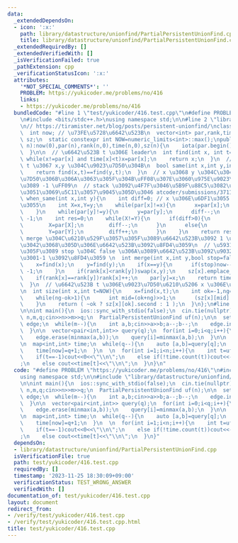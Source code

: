 ```yaml
---
data:
  _extendedDependsOn:
  - icon: ':x:'
    path: library/datastructure/unionfind/PartialPersistentUnionFind.cpp
    title: library/datastructure/unionfind/PartialPersistentUnionFind.cpp
  _extendedRequiredBy: []
  _extendedVerifiedWith: []
  _isVerificationFailed: true
  _pathExtension: cpp
  _verificationStatusIcon: ':x:'
  attributes:
    '*NOT_SPECIAL_COMMENTS*': ''
    PROBLEM: https://yukicoder.me/problems/no/416
    links:
    - https://yukicoder.me/problems/no/416
  bundledCode: "#line 1 \"test/yukicoder/416.test.cpp\"\n#define PROBLEM \"https://yukicoder.me/problems/no/416\"\
    \n#include <bits/stdc++.h>\nusing namespace std;\n\n#line 2 \"library/datastructure/unionfind/PartialPersistentUnionFind.cpp\"\
    \n// https://tiramister.net/blog/posts/persistent-unionfind/\nclass PartialPersistentUnionFind{\n\
    \  int now; // \u73FE\u5728\u6642\u523B\n  vector<int> par,rank,time;\n  vector<vector<pair<int,int>>>\
    \ sz;\n  static constexpr int NOW=numeric_limits<int>::max();\npublic:\n  PartialPersistentUnionFind(int\
    \ n):now(0),par(n),rank(n,0),time(n,0),sz(n){\n    iota(par.begin(),par.end(),0);\n\
    \  }\n\n  // \u6642\u523B t \u306E leader\n  int find(int x, int t=NOW){\n   \
    \ while(x!=par[x] and time[x]<t)x=par[x];\n    return x;\n  }\n  // \u6642\u523B\
    \ t \u3067 x,y \u304C\u9023\u7D50\u304B\n  bool same(int x,int y,int t=NOW){\n\
    \    return find(x,t)==find(y,t);\n  }\n  // x \u3068 y \u304C\u3044\u3064\u9023\
    \u7D50\u306B\u306A\u3063\u305F\u304B\uFF08\u307E\u3060\u975E\u9023\u7D50\u306A\
    \u3089 -1 \uFF09\n  // stack \u3092\u4F7F\u3046\u5B9F\u88C5\u3082\u8003\u3048\u305F\
    \u3051\u3069\u5C11\u3057\u9045\u305D\u3046 atcoder/submissions/37116694\n  int\
    \ when_same(int x,int y){\n    int diff=0; // x \u306E\u6DF1\u3055 - y \u306E\u6DF1\
    \u3055\n    int X=x,Y=y;\n    while(par[x]!=x){\n      x=par[x];\n      diff++;\n\
    \    }\n    while(par[y]!=y){\n      y=par[y];\n      diff--;\n    }\n    if(x!=y)return\
    \ -1;\n    int res=0;\n    while(X!=Y){\n      if(diff>0){\n        res=max(res,time[X]);\n\
    \        X=par[X];\n        diff--;\n      }\n      else{\n        res=max(res,time[Y]);\n\
    \        Y=par[Y];\n        diff++;\n      }\n    }\n    return res;\n  }\n  //\
    \ merge \u304C\u6210\u529F\u3057\u305F\u3089\u6642\u523B\u3092 1 \u9032\u3081\u305F\
    \u3042\u3068\u305D\u306E\u6642\u523B\u3092\u8FD4\u3059\n  // \u5931\u6557\u3057\
    \u305F\u3089 stop \u304C false \u306A\u3089\u6642\u523B\u3092\u9032\u3081\u3066\
    \u3001-1 \u3092\u8FD4\u3059 \n  int merge(int x,int y,bool stop=false){\n    now++;\n\
    \    x=find(x);\n    y=find(y);\n    if(x==y){\n      if(stop)now--;\n      return\
    \ -1;\n    }\n    if(rank[x]<rank[y])swap(x,y);\n    sz[x].emplace_back(now, size(x)+size(y));\n\
    \    if(rank[x]==rank[y])rank[x]++;\n    par[y]=x;\n    return time[y]=now;\n\
    \  }\n  // \u6642\u523B t \u306E\u9023\u7D50\u6210\u5206 x \u306E\u30B5\u30A4\u30BA\
    \n  int size(int x,int t=NOW){\n    x=find(x,t);\n    int ok=-1,ng=sz[x].size();\n\
    \    while(ng-ok>1){\n      int mid=(ok+ng)>>1;\n      (sz[x][mid].first <= t?ok:ng)=mid;\n\
    \    }\n    return ( ~ok ? sz[x][ok].second : 1 );\n  }\n};\n#line 6 \"test/yukicoder/416.test.cpp\"\
    \n\nint main(){\n  ios::sync_with_stdio(false);\n  cin.tie(nullptr);\n\n  int\
    \ n,m,q;cin>>n>>m>>q;\n  PartialPersistentUnionFind uf(n);\n\n  set<pair<int,int>>\
    \ edge;\n  while(m--){\n    int a,b;cin>>a>>b;a--;b--;\n    edge.insert(minmax(a,b));\n\
    \  }\n\n  vector<pair<int,int>> query(q);\n  for(int i=0;i<q;i++){\n    int a,b;cin>>a>>b;a--;b--;\n\
    \    edge.erase(minmax(a,b));\n    query[i]=minmax(a,b);\n  }\n\n  for(const auto&[a,b]:edge)uf.merge(a,b);\n\
    \n  map<int,int> time;\n  while(q--){\n    auto [a,b]=query[q];\n    int now=uf.merge(a,b);\n\
    \    time[now]=q+1;\n  }\n  \n  for(int i=1;i<n;i++){\n    int t=uf.when_same(0,i);\n\
    \    if(t==-1)cout<<0<<\"\\n\";\n    else if(!time.count(t))cout<<-1<<\"\\n\"\
    ;\n    else cout<<time[t]<<\"\\n\";\n  }\n}\n"
  code: "#define PROBLEM \"https://yukicoder.me/problems/no/416\"\n#include <bits/stdc++.h>\n\
    using namespace std;\n\n#include \"library/datastructure/unionfind/PartialPersistentUnionFind.cpp\"\
    \n\nint main(){\n  ios::sync_with_stdio(false);\n  cin.tie(nullptr);\n\n  int\
    \ n,m,q;cin>>n>>m>>q;\n  PartialPersistentUnionFind uf(n);\n\n  set<pair<int,int>>\
    \ edge;\n  while(m--){\n    int a,b;cin>>a>>b;a--;b--;\n    edge.insert(minmax(a,b));\n\
    \  }\n\n  vector<pair<int,int>> query(q);\n  for(int i=0;i<q;i++){\n    int a,b;cin>>a>>b;a--;b--;\n\
    \    edge.erase(minmax(a,b));\n    query[i]=minmax(a,b);\n  }\n\n  for(const auto&[a,b]:edge)uf.merge(a,b);\n\
    \n  map<int,int> time;\n  while(q--){\n    auto [a,b]=query[q];\n    int now=uf.merge(a,b);\n\
    \    time[now]=q+1;\n  }\n  \n  for(int i=1;i<n;i++){\n    int t=uf.when_same(0,i);\n\
    \    if(t==-1)cout<<0<<\"\\n\";\n    else if(!time.count(t))cout<<-1<<\"\\n\"\
    ;\n    else cout<<time[t]<<\"\\n\";\n  }\n}"
  dependsOn:
  - library/datastructure/unionfind/PartialPersistentUnionFind.cpp
  isVerificationFile: true
  path: test/yukicoder/416.test.cpp
  requiredBy: []
  timestamp: '2023-11-25 18:30:09+09:00'
  verificationStatus: TEST_WRONG_ANSWER
  verifiedWith: []
documentation_of: test/yukicoder/416.test.cpp
layout: document
redirect_from:
- /verify/test/yukicoder/416.test.cpp
- /verify/test/yukicoder/416.test.cpp.html
title: test/yukicoder/416.test.cpp
---
```

